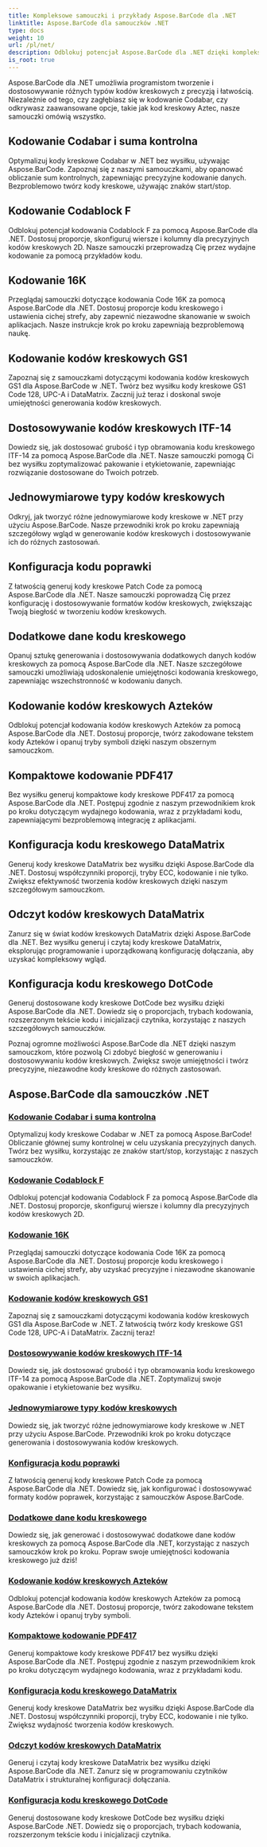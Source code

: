 ```yaml
---
title: Kompleksowe samouczki i przykłady Aspose.BarCode dla .NET
linktitle: Aspose.BarCode dla samouczków .NET
type: docs
weight: 10
url: /pl/net/
description: Odblokuj potencjał Aspose.BarCode dla .NET dzięki kompleksowym samouczkom! Opanuj kodowanie Codabar, dostosuj Codablock F, poznaj Code 16K i nie tylko.
is_root: true
---
```



Aspose.BarCode dla .NET umożliwia programistom tworzenie i dostosowywanie różnych typów kodów kreskowych z precyzją i łatwością. Niezależnie od tego, czy zagłębiasz się w kodowanie Codabar, czy odkrywasz zaawansowane opcje, takie jak kod kreskowy Aztec, nasze samouczki omówią wszystko.

## Kodowanie Codabar i suma kontrolna

Optymalizuj kody kreskowe Codabar w .NET bez wysiłku, używając Aspose.BarCode. Zapoznaj się z naszymi samouczkami, aby opanować obliczanie sum kontrolnych, zapewniając precyzyjne kodowanie danych. Bezproblemowo twórz kody kreskowe, używając znaków start/stop.

## Kodowanie Codablock F

Odblokuj potencjał kodowania Codablock F za pomocą Aspose.BarCode dla .NET. Dostosuj proporcje, skonfiguruj wiersze i kolumny dla precyzyjnych kodów kreskowych 2D. Nasze samouczki przeprowadzą Cię przez wydajne kodowanie za pomocą przykładów kodu.

## Kodowanie 16K

Przeglądaj samouczki dotyczące kodowania Code 16K za pomocą Aspose.BarCode dla .NET. Dostosuj proporcje kodu kreskowego i ustawienia cichej strefy, aby zapewnić niezawodne skanowanie w swoich aplikacjach. Nasze instrukcje krok po kroku zapewniają bezproblemową naukę.

## Kodowanie kodów kreskowych GS1

Zapoznaj się z samouczkami dotyczącymi kodowania kodów kreskowych GS1 dla Aspose.BarCode w .NET. Twórz bez wysiłku kody kreskowe GS1 Code 128, UPC-A i DataMatrix. Zacznij już teraz i doskonal swoje umiejętności generowania kodów kreskowych.

## Dostosowywanie kodów kreskowych ITF-14

Dowiedz się, jak dostosować grubość i typ obramowania kodu kreskowego ITF-14 za pomocą Aspose.BarCode dla .NET. Nasze samouczki pomogą Ci bez wysiłku zoptymalizować pakowanie i etykietowanie, zapewniając rozwiązanie dostosowane do Twoich potrzeb.

## Jednowymiarowe typy kodów kreskowych

Odkryj, jak tworzyć różne jednowymiarowe kody kreskowe w .NET przy użyciu Aspose.BarCode. Nasze przewodniki krok po kroku zapewniają szczegółowy wgląd w generowanie kodów kreskowych i dostosowywanie ich do różnych zastosowań.

## Konfiguracja kodu poprawki

Z łatwością generuj kody kreskowe Patch Code za pomocą Aspose.BarCode dla .NET. Nasze samouczki poprowadzą Cię przez konfigurację i dostosowywanie formatów kodów kreskowych, zwiększając Twoją biegłość w tworzeniu kodów kreskowych.

## Dodatkowe dane kodu kreskowego

Opanuj sztukę generowania i dostosowywania dodatkowych danych kodów kreskowych za pomocą Aspose.BarCode dla .NET. Nasze szczegółowe samouczki umożliwiają udoskonalenie umiejętności kodowania kreskowego, zapewniając wszechstronność w kodowaniu danych.

## Kodowanie kodów kreskowych Azteków

Odblokuj potencjał kodowania kodów kreskowych Azteków za pomocą Aspose.BarCode dla .NET. Dostosuj proporcje, twórz zakodowane tekstem kody Azteków i opanuj tryby symboli dzięki naszym obszernym samouczkom.

## Kompaktowe kodowanie PDF417

Bez wysiłku generuj kompaktowe kody kreskowe PDF417 za pomocą Aspose.BarCode dla .NET. Postępuj zgodnie z naszym przewodnikiem krok po kroku dotyczącym wydajnego kodowania, wraz z przykładami kodu, zapewniającymi bezproblemową integrację z aplikacjami.

## Konfiguracja kodu kreskowego DataMatrix

Generuj kody kreskowe DataMatrix bez wysiłku dzięki Aspose.BarCode dla .NET. Dostosuj współczynniki proporcji, tryby ECC, kodowanie i nie tylko. Zwiększ efektywność tworzenia kodów kreskowych dzięki naszym szczegółowym samouczkom.

## Odczyt kodów kreskowych DataMatrix

Zanurz się w świat kodów kreskowych DataMatrix dzięki Aspose.BarCode dla .NET. Bez wysiłku generuj i czytaj kody kreskowe DataMatrix, eksplorując programowanie i uporządkowaną konfigurację dołączania, aby uzyskać kompleksowy wgląd.

## Konfiguracja kodu kreskowego DotCode

Generuj dostosowane kody kreskowe DotCode bez wysiłku dzięki Aspose.BarCode dla .NET. Dowiedz się o proporcjach, trybach kodowania, rozszerzonym tekście kodu i inicjalizacji czytnika, korzystając z naszych szczegółowych samouczków.

Poznaj ogromne możliwości Aspose.BarCode dla .NET dzięki naszym samouczkom, które pozwolą Ci zdobyć biegłość w generowaniu i dostosowywaniu kodów kreskowych. Zwiększ swoje umiejętności i twórz precyzyjne, niezawodne kody kreskowe do różnych zastosowań.
## Aspose.BarCode dla samouczków .NET
### [Kodowanie Codabar i suma kontrolna](./codabar-encoding-and-checksum/)
Optymalizuj kody kreskowe Codabar w .NET za pomocą Aspose.BarCode! Obliczanie głównej sumy kontrolnej w celu uzyskania precyzyjnych danych. Twórz bez wysiłku, korzystając ze znaków start/stop, korzystając z naszych samouczków.
### [Kodowanie Codablock F](./codablock-f-encoding/)
Odblokuj potencjał kodowania Codablock F za pomocą Aspose.BarCode dla .NET. Dostosuj proporcje, skonfiguruj wiersze i kolumny dla precyzyjnych kodów kreskowych 2D.
### [Kodowanie 16K](./code-16k-encoding/)
Przeglądaj samouczki dotyczące kodowania Code 16K za pomocą Aspose.BarCode dla .NET. Dostosuj proporcje kodu kreskowego i ustawienia cichej strefy, aby uzyskać precyzyjne i niezawodne skanowanie w swoich aplikacjach.
### [Kodowanie kodów kreskowych GS1](./gs1-barcode-encoding/)
Zapoznaj się z samouczkami dotyczącymi kodowania kodów kreskowych GS1 dla Aspose.BarCode w .NET. Z łatwością twórz kody kreskowe GS1 Code 128, UPC-A i DataMatrix. Zacznij teraz!
### [Dostosowywanie kodów kreskowych ITF-14](./itf-14-barcode-customization/)
Dowiedz się, jak dostosować grubość i typ obramowania kodu kreskowego ITF-14 za pomocą Aspose.BarCode dla .NET. Zoptymalizuj swoje opakowanie i etykietowanie bez wysiłku.
### [Jednowymiarowe typy kodów kreskowych](./one-dimensional-barcode-types/)
Dowiedz się, jak tworzyć różne jednowymiarowe kody kreskowe w .NET przy użyciu Aspose.BarCode. Przewodniki krok po kroku dotyczące generowania i dostosowywania kodów kreskowych.
### [Konfiguracja kodu poprawki](./patch-code-configuration/)
Z łatwością generuj kody kreskowe Patch Code za pomocą Aspose.BarCode dla .NET. Dowiedz się, jak konfigurować i dostosowywać formaty kodów poprawek, korzystając z samouczków Aspose.BarCode.
### [Dodatkowe dane kodu kreskowego](./supplemental-barcode-data/)
Dowiedz się, jak generować i dostosowywać dodatkowe dane kodów kreskowych za pomocą Aspose.BarCode dla .NET, korzystając z naszych samouczków krok po kroku. Popraw swoje umiejętności kodowania kreskowego już dziś!
### [Kodowanie kodów kreskowych Azteków](./aztec-barcode-encoding/)
Odblokuj potencjał kodowania kodów kreskowych Azteków za pomocą Aspose.BarCode dla .NET. Dostosuj proporcje, twórz zakodowane tekstem kody Azteków i opanuj tryby symboli.
### [Kompaktowe kodowanie PDF417](./compact-pdf417-encoding/)
Generuj kompaktowe kody kreskowe PDF417 bez wysiłku dzięki Aspose.BarCode dla .NET. Postępuj zgodnie z naszym przewodnikiem krok po kroku dotyczącym wydajnego kodowania, wraz z przykładami kodu.
### [Konfiguracja kodu kreskowego DataMatrix](./datamatrix-barcode-configuration/)
Generuj kody kreskowe DataMatrix bez wysiłku dzięki Aspose.BarCode dla .NET. Dostosuj współczynniki proporcji, tryby ECC, kodowanie i nie tylko. Zwiększ wydajność tworzenia kodów kreskowych.
### [Odczyt kodów kreskowych DataMatrix](./datamatrix-barcode-reading/)
Generuj i czytaj kody kreskowe DataMatrix bez wysiłku dzięki Aspose.BarCode dla .NET. Zanurz się w programowaniu czytników DataMatrix i strukturalnej konfiguracji dołączania.
### [Konfiguracja kodu kreskowego DotCode](./dotcode-barcode-configuration/)
Generuj dostosowane kody kreskowe DotCode bez wysiłku dzięki Aspose.BarCode .NET. Dowiedz się o proporcjach, trybach kodowania, rozszerzonym tekście kodu i inicjalizacji czytnika.